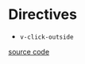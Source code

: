 # Directives

- `v-click-outside`

[source code](https://github.com/vu3th/vue-dapp/blob/main/src/directive.ts)
